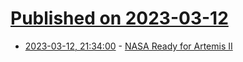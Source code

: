 # [Published on 2023-03-12](index.md)

* [2023-03-12, 21:34:00](https://soylentnews.org/article.pl?sid=23/03/12/0530250&from=rss) - [NASA Ready for Artemis II](https://soylentnews.org/article.pl?sid=23/03/12/0530250&from=rss)
